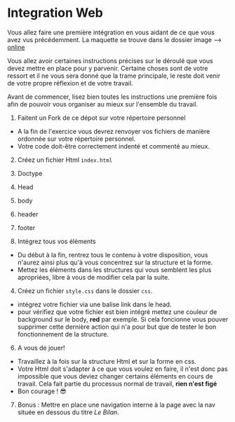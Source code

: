 # Integration Web

Vous allez faire une première intégration en vous aidant de ce que vous avez vus précédemment. La maquette se trouve dans le dossier image --> [online]('https://s-media-cache-ak0.pinimg.com/564x/4b/7a/c1/4b7ac19b9d4ae95805bde3a1896c83a9.jpg')

Vous allez avoir certaines instructions précises sur le déroulé que vous devez mettre en place pour y parvenir. Certaine choses sont de votre ressort et il ne vous sera donné que la trame principale, le reste doit venir de votre propre réflexion et de votre travail.

Avant de commencer, lisez bien toutes les instructions une première fois afin de pouvoir vous organiser au mieux sur l'ensemble du travail.

1. Faitent un Fork de ce dépot sur votre répertoire personnel
 * A la fin de l'exercice vous devrez renvoyer vos fichiers de manière ordonnée sur votre répertoire personnel.
 * Votre code doit-être correctement indenté et commenté au mieux.

2. Créez un fichier Html `index.html`
  1. Doctype
  2. Head
  3. body
  4. header
  5. footer

3. Intégrez tous vos éléments
  * Du début à la fin, rentrez tous le contenu à votre disposition, vous n'aurez ainsi plus qu'à vous concentrez sur la structure et la forme.
  * Mettez les éléments dans les structures qui vous semblent les plus apropriées, libre à vous de modifier cela par la suite.

4. Créez un fichier `style.css` dans le dossier `css`.
  * intégrez votre fichier via une balise link dans le head.
  * pour vérifiez que votre fichier est bien intégré mettez une couleur de background sur le body, **red** par exemple. Si cela foncionne vous pouver supprimer cette dernière action qui n'a pour but que de tester le bon fonctionnement de la structure.

6. A vous de jouer!
  * Travaillez à la fois sur la structure Html et sur la forme en css.
  * Votre Html doit s'adapter à ce que vous voulez en faire, il n'est donc pas impossible que vous deviez changer certains éléments en cours de travail. Cela fait partie du processus normal de travail, **rien n'est figé**
  * Bon courage ! :sunglasses:

7. Bonus :
  Mettre en place une navigation interne à la page avec la nav située en dessous du titre *Le Bilan*.
